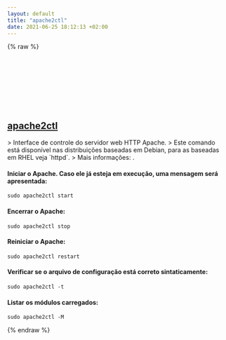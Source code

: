 ```yaml
---
layout: default
title: "apache2ctl"
date: 2021-06-25 18:12:13 +02:00
---
```

{% raw %}
<h2 id="apache2ctl">
  <a href="/pt_br/linux/apache2ctl.html">apache2ctl</a> <a href="#apache2ctl"><svg class="icon">
    <use href="/assets/images/unicode_sprite.svg#link" />
  </svg></a>
</h2>
> Interface de controle do servidor web HTTP Apache.
> Este comando está disponível nas distribuições baseadas em Debian, para as baseadas em RHEL veja `httpd`.
> Mais informações: <https://manpages.debian.org/latest/apache2/apache2ctl.8.html>.

#### Iniciar o Apache. Caso ele já esteja em execução, uma mensagem será apresentada:
```shell
sudo apache2ctl start
```
#### Encerrar o Apache:
```shell
sudo apache2ctl stop
```
#### Reiniciar o Apache:
```shell
sudo apache2ctl restart
```
#### Verificar se o arquivo de configuração está correto sintaticamente:
```shell
sudo apache2ctl -t
```
#### Listar os módulos carregados:
```shell
sudo apache2ctl -M
```
{% endraw %}